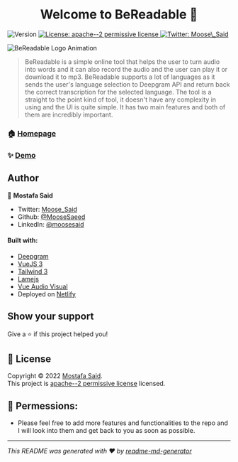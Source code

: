 <h1 align="center">Welcome to BeReadable 👋</h1>
<p>
  <img alt="Version" src="https://img.shields.io/badge/version-0.1.0-blue.svg?cacheSeconds=2592000" />
  <a href="https://www.apache.org/licenses/LICENSE-2.0" target="_blank">
    <img alt="License: apache--2 permissive license" src="https://img.shields.io/badge/License-apache--2 permissive license-yellow.svg" />
  </a>
  <a href="https://twitter.com/Moose\_Said" target="_blank">
    <img alt="Twitter: Moose\_Said" src="https://img.shields.io/twitter/follow/Moose\_Said.svg?style=social" />
  </a>
</p>

![BeReadable Logo Animation](https://dev-to-uploads.s3.amazonaws.com/uploads/articles/6nfwwx0650bqkyn6r3ni.gif)

> BeReadable is a simple online tool that helps the user to turn audio into words and it can also record the audio and the user can play it or download it to mp3. BeReadable supports a lot of languages as it sends the user's language selection to Deepgram API and return back the correct transcription for the selected language. The tool is a straight to the point kind of tool, it doesn't have any complexity in using and the UI is quite simple. It has two main features and both of them are incredibly important.

### 🏠 [Homepage](https://bereadable.netlify.app/)

### ✨ [Demo](https://vimeo.com/manage/videos/689802899)

## Author

👤 **Mostafa Said**

- Twitter: [Moose_Said](https://twitter.com/Moose_Said)
- Github: [@MooseSaeed](https://github.com/MooseSaeed)
- LinkedIn: [@moosesaid](https://linkedin.com/in/moosesaid)

#### Built with:

- [Deepgram](https://deepgram.com/)
- [VueJS 3](https://github.com/vuejs/vue)
- [Tailwind 3](https://github.com/tailwindlabs/tailwindcss)
- [Lamejs](https://github.com/zhuker/lamejs)
- [Vue Audio Visual](https://github.com/staskobzar/vue-audio-visual)
- Deployed on [Netlify](https://www.netlify.com/)

## Show your support

Give a ⭐️ if this project helped you!

## 📝 License

Copyright © 2022 [Mostafa Said](https://github.com/MooseSaeed).<br />
This project is [apache--2 permissive license](https://www.apache.org/licenses/LICENSE-2.0) licensed.

## 📝 Permessions:

- Please feel free to add more features and functionalities to the repo and I will look into them and get back to you as soon as possible.

---

_This README was generated with ❤️ by [readme-md-generator](https://github.com/kefranabg/readme-md-generator)_
